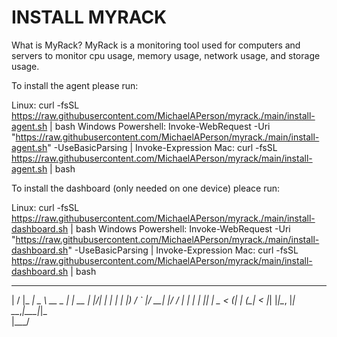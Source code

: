 # INSTALL MYRACK

What is MyRack?
  MyRack is a monitoring tool used for computers and servers to monitor cpu usage, memory usage, network usage, and storage usage.

To install the agent please run:

  Linux: curl -fsSL https://raw.githubusercontent.com/MichaelAPerson/myrack./main/install-agent.sh | bash
  Windows Powershell: Invoke-WebRequest -Uri "https://raw.githubusercontent.com/MichaelAPerson/myrack./main/install-agent.sh" -UseBasicParsing | Invoke-Expression
  Mac: curl -fsSL https://raw.githubusercontent.com/MichaelAPerson/myrack/main/install-agent.sh | bash

To install the dashboard (only needed on one device) pleace run:

  Linux: curl -fsSL https://raw.githubusercontent.com/MichaelAPerson/myrack./main/install-dashboard.sh | bash
  Windows Powershell: Invoke-WebRequest -Uri "https://raw.githubusercontent.com/MichaelAPerson/myrack./main/install-dashboard.sh" -UseBasicParsing | Invoke-Expression
  Mac: curl -fsSL https://raw.githubusercontent.com/MichaelAPerson/myrack/main/install-dashboard.sh | bash

 __  __       ____            _
|  \/  |_   _|  _ \ __ _  ___| | __
| |\/| | | | | |_) / _\` |/ __| |/ /
| |  | | |_| |  _ < (_| | (__|   <
|_|  |_|\__, |_| \_\__,_|\___|_|\_\
        |___/
